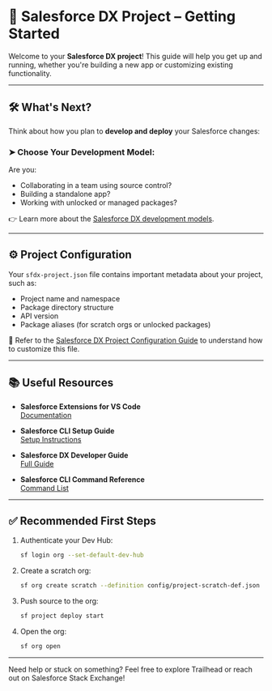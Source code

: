 # 🚀 Salesforce DX Project – Getting Started

Welcome to your **Salesforce DX project**! This guide will help you get up and running, whether you're building a new app or customizing existing functionality.

---

## 🛠️ What's Next?

Think about how you plan to **develop and deploy** your Salesforce changes:

### ➤ Choose Your Development Model:
Are you:
- Collaborating in a team using source control?
- Building a standalone app?
- Working with unlocked or managed packages?

👉 Learn more about the [Salesforce DX development models](https://developer.salesforce.com/tools/vscode/en/user-guide/development-models).

---

## ⚙️ Project Configuration

Your `sfdx-project.json` file contains important metadata about your project, such as:
- Project name and namespace
- Package directory structure
- API version
- Package aliases (for scratch orgs or unlocked packages)

📘 Refer to the [Salesforce DX Project Configuration Guide](https://developer.salesforce.com/docs/atlas.en-us.sfdx_dev.meta/sfdx_dev/sfdx_dev_ws_config.htm) to understand how to customize this file.

---

## 📚 Useful Resources

- **Salesforce Extensions for VS Code**  
  [Documentation](https://developer.salesforce.com/tools/vscode/)

- **Salesforce CLI Setup Guide**  
  [Setup Instructions](https://developer.salesforce.com/docs/atlas.en-us.sfdx_setup.meta/sfdx_setup/sfdx_setup_intro.htm)

- **Salesforce DX Developer Guide**  
  [Full Guide](https://developer.salesforce.com/docs/atlas.en-us.sfdx_dev.meta/sfdx_dev/sfdx_dev_intro.htm)

- **Salesforce CLI Command Reference**  
  [Command List](https://developer.salesforce.com/docs/atlas.en-us.sfdx_cli_reference.meta/sfdx_cli_reference/cli_reference.htm)

---

## ✅ Recommended First Steps

1. Authenticate your Dev Hub:
   ```bash
   sf login org --set-default-dev-hub
   ```

2. Create a scratch org:
   ```bash
   sf org create scratch --definition config/project-scratch-def.json --alias my-scratch-org --set-default
   ```

3. Push source to the org:
   ```bash
   sf project deploy start
   ```

4. Open the org:
   ```bash
   sf org open
   ```

---

Need help or stuck on something? Feel free to explore Trailhead or reach out on Salesforce Stack Exchange!